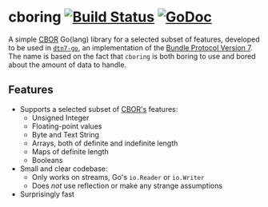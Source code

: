 # cboring [![Build Status](https://travis-ci.org/dtn7/cboring.svg?branch=master)](https://travis-ci.org/dtn7/cboring) [![GoDoc](https://godoc.org/github.com/dtn7/cboring?status.svg)](https://godoc.org/github.com/dtn7/cboring)

A simple [CBOR][cbor] Go(lang) library for a selected subset of features,
developed to be used in [`dtn7-go`][dtn7-go], an implementation of the
[Bundle Protocol Version 7][bpbis]. The name is based on the fact that
`cboring` is both boring to use and bored about the amount of data to handle.


## Features

- Supports a selected subset of [CBOR's][cbor] features:
    - Unsigned Integer
    - Floating-point values
    - Byte and Text String
    - Arrays, both of definite and indefinite length
    - Maps of definite length
    - Booleans
- Small and clear codebase:
    - Only works on streams, Go's `io.Reader` or `io.Writer`
    - Does *not* use reflection or make any strange assumptions
- Surprisingly fast


[bpbis]: https://tools.ietf.org/html/draft-ietf-dtn-bpbis-29
[cbor]: https://tools.ietf.org/html/rfc7049
[dtn7-go]: https://github.com/dtn7/dtn7-go
